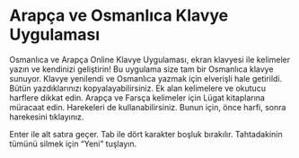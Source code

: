 # Arapça ve Osmanlıca Klavye Uygulaması
	 
Osmanlıca ve Arapça Online Klavye Uygulaması, ekran klavyesi ile kelimeler yazın ve kendinizi geliştirin!
Bu uygulama size tam bir Osmanlıca klavye sunuyor.
Klavye yenilendi ve Osmanlıca yazmak için elverişli hale getirildi. Bütün yazdıklarınızı kopyalayabilirsiniz.
Ek alan kelimelere ve okutucu harflere dikkat edin. 
Arapça ve Farsça kelimeler için Lügat kitaplarına müracaat edin. 
Harekeleri de kullanabilirsiniz. Bunun için, önce harfi, sonra harekesini tıklayınız.

Enter ile alt satıra geçer.
Tab ile dört karakter boşluk bırakılır.
Tahtadakinin tümünü silmek için “Yeni” tuşlayın.
